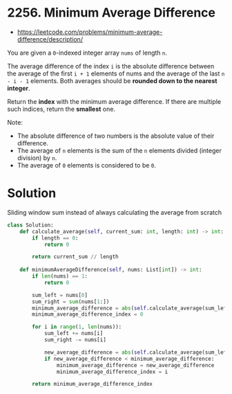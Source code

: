 # 2256. Minimum Average Difference

- https://leetcode.com/problems/minimum-average-difference/description/

You are given a `0`-indexed integer array `nums` of length `n`.

The average difference of the index `i` is the absolute difference between the average of the first `i + 1` elements of nums and the average of the last `n - i - 1` elements. Both averages should be **rounded down to the nearest integer**.

Return the **index** with the minimum average difference. If there are multiple such indices, return the **smallest** one.

Note:

- The absolute difference of two numbers is the absolute value of their difference.
- The average of `n` elements is the sum of the `n` elements divided (integer division) by `n`.
- The average of `0` elements is considered to be `0`.

# Solution 

Sliding window sum instead of always calculating the average from scratch

```python
class Solution:
    def calculate_average(self, current_sum: int, length: int) -> int:
        if length == 0:
            return 0

        return current_sum // length
        
    def minimumAverageDifference(self, nums: List[int]) -> int:
        if len(nums) == 1:
            return 0

        sum_left = nums[0]
        sum_right = sum(nums[1:])
        minimum_average_difference = abs(self.calculate_average(sum_left, 1) - self.calculate_average(sum_right, len(nums) - 1))
        minimum_average_difference_index = 0

        for i in range(1, len(nums)):
            sum_left += nums[i]
            sum_right -= nums[i]

            new_average_difference = abs(self.calculate_average(sum_left, i + 1)  - self.calculate_average(sum_right, len(nums) - i - 1))
            if new_average_difference < minimum_average_difference:
                minimum_average_difference = new_average_difference
                minimum_average_difference_index = i

        return minimum_average_difference_index
```